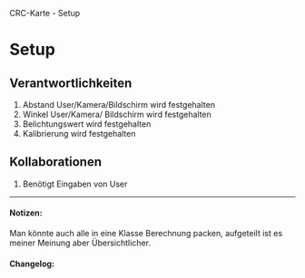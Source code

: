 CRC-Karte - Setup

# Setup
## Verantwortlichkeiten
1. Abstand User/Kamera/Bildschirm wird festgehalten
2. Winkel User/Kamera/ Bildschirm wird festgehalten
3. Belichtungswert wird festgehalten
4. Kalibrierung wird festgehalten


## Kollaborationen
1. Benötigt Eingaben von User

---
#### Notizen:
Man könnte auch alle in eine Klasse Berechnung packen, aufgeteilt ist es meiner Meinung aber Übersichtlicher.

#### Changelog:
<!-- Hier eventuelle Abänderungen dokumentieren -->
